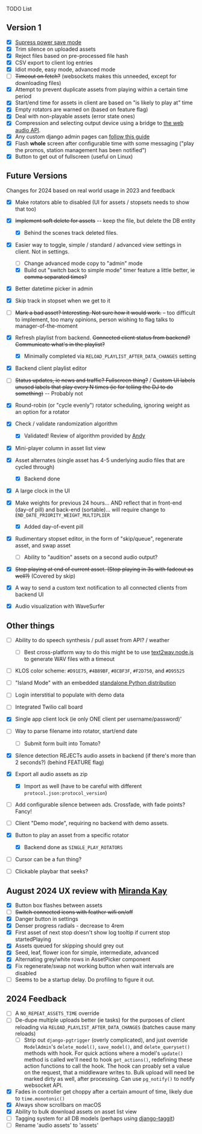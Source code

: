 TODO List

## Version 1

- [x] [Supress power save mode](https://www.electronjs.org/docs/latest/api/power-save-blocker)
- [x] Trim silence on uploaded assets
- [x] Reject files based on pre-processed file hash
- [x] CSV export to client log entries
- [x] Idiot mode, easy mode, advanced mode
- [ ] ~~Timeout on fetch?~~ (websockets makes this unneeded, except for downloading files)
- [x] Attempt to prevent duplicate assets from playing within a certain time period
- [x] Start/end time for assets in client are based on "is likely to play at" time
- [x] Empty rotators are warned on (based on feature flag)
- [x] Deal with non-playable assets (error state ones)
- [x] Compression and selecting output device using a bridge to
      [the web audio API](https://developer.mozilla.org/en-US/docs/Web/API/AudioContext/createMediaElementSource).
- [x] Any custom django admin pages can [follow this guide](https://dev.to/daiquiri_team/creating-a-custom-page-in-django-admin-4pbd)
- [x] Flash **whole** screen after configurable time with some messaging ("play the promos, station management has been notified")
- [x] Button to get out of fullscreen (useful on Linux)

## Future Versions

Changes for 2024 based on real world usage in 2023 and feedback
- [x] Make rotators able to disabled (UI for assets / stopsets needs to show that too)
- [x] ~~Implement soft delete for assets~~ -- keep the file, but delete the DB entity
  - [x] Behind the scenes track deleted files.
- [x] Easier way to toggle, simple / standard / advanced view settings in client. Not in settings.
  - [ ] Change advanced mode copy to "admin" mode
  - [x] Build out "switch back to simple mode" timer feature a little better, ie ~~comma separated times?~~
- [x] Better datetime picker in admin
- [x] Skip track in stopset when we get to it
- [ ] ~~Mark a bad asset? Interesting. Not sure how it would work.~~ – too difficult
      to implement, too many opinions, person wishing to flag talks to manager-of-the-moment
- [x] Refresh playlist from backend. ~~Connected client status from backend? Communicate what's in the playlist?~~
  - [x] Minimally completed via `RELOAD_PLAYLIST_AFTER_DATA_CHANGES` setting
- [x] Backend client playlist editor
- [ ] ~~Status updates, ie news and traffic? Fullscreen thing?~~ / ~~Custom UI labels unused labels that play every N times (ie for telling the DJ to do something)~~ -- Probably not
- [x] Round-robin (or "cycle evenly") rotator scheduling, ignoring weight as an option for a rotator
- [x] Check / validate randomization algorithm
  - [x] Validated! Review of algorithm provided by [Andy](https://github.com/sagittandy/)
- [x] Mini-player column in asset list view
- [x] Asset alternates (single asset has 4-5 underlying audio files that are cycled through)
  - [x] Backend done
- [x] A large clock in the UI
- [x] Make weights for previous 24 hours... AND reflect that in front-end (day-of
      pill) and back-end (sortable)... will require change to `END_DATE_PRIORITY_WEIGHT_MULTIPLIER`
    - [x] Added day-of-event pill
- [x] Rudimentary stopset editor, in the form of "skip/queue", regenerate asset, and swap asset
  - [ ] Ability to "audition" assets on a second audio output?
- [x] ~~Stop playing at end of current asset. (Stop playing in 3s with fadeout as well?)~~ (Covered by skip)
- [x] A way to send a custom text notification to all connected clients from backend UI
- [x] Audio visualization with WaveSurfer


## Other things

- [ ] Ability to do speech synthesis / pull asset from API? / weather
  - [ ] Best cross-platform way to do this might be to use [text2wav.node.js](https://github.com/abbr/text2wav.node.js)
        to generate WAV files with a timeout
- [ ] KLOS color scheme: `#D91E75`, `#4B89BF`, `#8CBF3F`, `#F2D750`, and `#D95525`
- [ ] "Island Mode" with an embedded [standalone Python distribution](https://python-build-standalone.readthedocs.io/en/latest/)
- [ ] Login interstitial to populate with demo data
- [ ] Integrated Twilio call board
- [x] Single app client lock (ie only ONE client per username/password)'
- [ ] Way to parse filename into rotator, start/end date
  - [ ] Submit form built into Tomato?
- [x] Silence detection REJECTs audio assets in backend (if there's more than 2 seconds?) (behind FEATURE flag)
- [x] Export all audio assets as zip
  - [x] Import as well (have to be careful with different `protocol.json:protocol_version`)
- [ ] Add configurable silence between ads. Crossfade, with fade points? Fancy!
- [ ] Client "Demo mode", requiring no backend with demo assets.
- [x] Button to play an asset from a specific rotator
  - [x] Backend done as `SINGLE_PLAY_ROTATORS`
- [ ] Cursor can be a fun thing?
- [ ] Clickable playbar that seeks?


## August 2024 UX review with [Miranda Kay](mailto:miranda.e.kay@gmail.com)

- [x] Button box flashes between assets
- [ ] ~~Switch connected icons with feather wifi on/off~~
- [x] Danger button in settings
- [x] Denser progress radials - decrease to 4rem
- [x] First asset of next stop doesn't show log tooltip if current stop startedPlaying
- [x] Assets queued for skipping should grey out
- [x] Seed, leaf, flower icon for simple, intermediate, advanced
- [x] Alternating grey/white rows in AssetPicker component
- [x] Fix regenerate/swap not working button when wait intervals are disabled
- [ ] Seems to be a startup delay. Do profiling to figure it out.

## 2024 Feedback

- [ ] A `NO_REPEAT_ASSETS_TIME` override
- [ ] De-dupe multiple uploads better (ie tasks) for the purposes of client reloading
      via `RELOAD_PLAYLIST_AFTER_DATA_CHANGES` (batches cause many reloads)
  - [ ] Strip out `django-pgtrigger` (overly complicated), and just override `ModelAdmin`'s `delete_model()`,
        `save_model()`, and `delete_queryset()` methods with hook. For quick actions where a model's `update()` method
        is called we'll need to hook `get_actions()`, redefining these action functions to call the hook. The hook
        can proably set a value on the request, that a middleware writes to. Bulk upload will need be marked dirty as
        well, after processing. Can use `pg_notify()` to notify websocket API.
- [x] Fades in controller get choppy after a certain amount of time, likely due to `time.monotonic()`
- [x] Always show scrollbars on macOS
- [x] Ability to bulk download assets on asset list view
- [ ] Tagging system for all DB models (perhaps using [django-taggit](https://github.com/jazzband/django-taggit))
- [ ] Rename 'audio assets' to 'assets'
